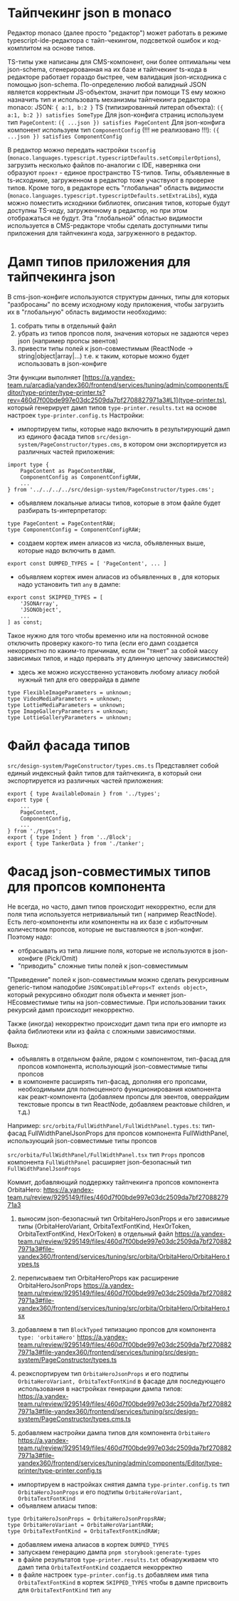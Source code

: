 # Тайпчекинг json в monaco

Редактор monaco (далее просто "редактор") может работать в режиме typescript-ide-редактора с тайп-чекингом, подсветкой ошибок и код-комплитом на основе типов.

TS-типы уже написаны для CMS-компонент, они более оптимальны чем json-schema, сгенерированная на их базе и тайпчекинг ts-кода в редакторе работает гораздо быстрее, чем валидация json-исходника с помощью json-schema.
По-определению любой валидный JSON является корректным JS-объектом, значит при помощи TS ему можно назначить тип и использовать механизмы тайпчекинга редактора monaco:
JSON: `{ a:1, b:2 }`
TS (типизированный литерал объекта): `({ a:1, b:2 }) satisfies SomeType`
Для json-конфига страниц используем тип `PageContent`: `({ ...json }) satisfies PageContent`
Для json-конфига компонент используем тип `ComponentConfig` (!!! не реализовано !!!): `({ ...json }) satisfies ComponentConfig`

В редактор можно передать настройки `tsconfig` (`monaco.languages.typescript.typescriptDefaults.setCompilerOptions`), загрузить несколько файлов по-аналогии с IDE, наверняка они образуют `проект` - единое пространство TS-типов.
Типы, объявленные в ts-исходнике, загруженном в редактор тоже участвуют в проверке типов.
Кроме того, в редакторе есть "глобальная" область видимости (`monaco.languages.typescript.typescriptDefaults.setExtraLibs`), куда можно поместить исходники библиотек, описания типов, которые будут доступны TS-коду, загруженному в редактор, но при этом отображаться не будут.
Эта "глобальной" областью видимости используется в CMS-редакторе чтобы сделать доступными типы приложения для тайпчекинга кода, загруженного в редактор.

# Дамп типов приложения для тайпчекинга json

В cms-json-конфиге используются структуры данных, типы для которых "разбросаны" по всему исходному коду приложения, чтобы загрузить их в "глобальную" область видимости необходимо:
1. собрать типы в отдельный файл
1. убрать из типов пропсов поля, значения которых не задаются через json (например пропсы эвентов)
1. привести типы полей к json-совместимым (ReactNode -> string|object|array|...) т.е. к таким, которые можно будет использовать в json-конфиге

Эти функции выполняет [https://a.yandex-team.ru/arcadia/yandex360/frontend/services/tuning/admin/components/Editor/type-printer/type-printer.ts?rev=460d7f00bde997e03dc2509da7bf2708827971a3#L1](type-printer.ts), который генерирует дамп типов `type-printer.results.txt` на основе настроек `type-printer.config.ts`
Настройки:
- импортируем типы, которые надо включить в результирующий дамп из единого фасада типов `src/design-system/PageConstructor/types.cms`, в котором они экспортируется из различных частей приложения:
```
import type {
    PageContent as PageContentRAW,
    ComponentConfig as ComponentConfigRAW,
    ...
} from '../../../../src/design-system/PageConstructor/types.cms';
```

- объявляем локальные алиасы типов, которые в этом файле будет разбирать ts-интерпретатор:
```
type PageContent = PageContentRAW;
type ComponentConfig = ComponentConfigRAW;
```

- создаем кортеж имен алиасов из числа, объявленных выше, которые надо включить в дамп.
```
export const DUMPED_TYPES = [ 'PageContent', ... ]
```

- объявляем кортеж имен алиасов из объявленных в , для которых надо установить тип `any` в дампе:
```
export const SKIPPED_TYPES = [
    'JSONArray',
    'JSONObject',
    ...
] as const;
```
Такое нужно для того чтобы временно или на постоянной основе отключить проверку какого-то типа (если его дамп создается некорректно по каким-то причинам, если он "тянет" за собой массу зависимых типов, и надо прервать эту длинную цепочку зависимостей)

- здесь же можно искусственно установить любому алиасу любой нужный тип для его оверрайда в дампе
```
type FlexibleImageParameters = unknown;
type VideoMediaParameters = unknown;
type LottieMediaParameters = unknown;
type ImageGalleryParameters = unknown;
type LottieGalleryParameters = unknown;
```

# Файл фасада типов

`src/design-system/PageConstructor/types.cms.ts`
Представляет собой единый индексный файл типов для тайпчекинга, в который они экспортируется из различных частей приложения:
```
export { type AvailableDomain } from '../types';
export type {
    ...
    PageContent,
    ComponentConfig,
    ...
} from './types';
export { type Indent } from '../Block';
export { type TankerData } from './tanker';
```
# Фасад json-совместимых типов для пропсов компонента

Не всегда, но часто, дамп типов происходит некорректно, если для поля типа используется нетривиальный тип ( например ReactNode).
Есть лего-компоненты или компоненты на их базе с избыточным количеством пропсов, которые не выставляются в json-конфиг.
Поэтому надо:
- отбрасывать из типа лишние поля, которые не используются в json-конфиге (Pick/Omit)
- "приводить" сложные типы полей к json-совместимым

"Приведение" полей к json-совместимым можно сделать рекурсивным generic-типом наподобие `JSONCompatibleProps<T extends object>`, который рекурсивно обходит поля объекта и меняет json-НЕсовместимые типы на json-совместимые.
При использовании таких рекурсий дамп происходит некорректно.

Также (иногда) некорректно происходит дамп типа при его импорте из файла библиотеки или из файла с сложными зависимостями.

Выход:
- объявлять в отдельном файле, рядом с компонентом, тип-фасад для пропсов компонента, использующий json-совместимые типы пропсов
- в компоненте расширять тип-фасад, дополняя его пропсами, необходимыми для полноценного функционирования компонента как реакт-компонента (добавляем пропсы для эвентов, оверрайдим текстовые пропсы в тип ReactNode, добавляем реактовые children, и т.д.)

Например:
`src/orbita/FullWidthPanel/FullWidthPanel.types.ts`:
тип-фасад FullWidthPanelJsonProps для пропсов компонента FullWidthPanel, использующий json-совместимые типы пропсов

`src/orbita/FullWidthPanel/FullWidthPanel.tsx`
тип `Props` пропсов компонента `FullWidthPanel` расширяет json-безопасный тип `FullWidthPanelJsonProps`

Коммит, добавляющий поддержку тайпчекинга пропсов компонента OrbitaHero:
https://a.yandex-team.ru/review/9295149/files/460d7f00bde997e03dc2509da7bf2708827971a3

1. выносим json-безопасный тип OrbitaHeroJsonProps и его зависимые типы (OrbitaHeroVariant, OrbitaTextFontKind, HexOrToken, OrbitaTextFontKind, HexOrToken) в отдельный файл
https://a.yandex-team.ru/review/9295149/files/460d7f00bde997e03dc2509da7bf2708827971a3#file-yandex360/frontend/services/tuning/src/orbita/OrbitaHero/OrbitaHero.types.ts

2. переписываем тип OrbitaHeroProps как расширение OrbitaHeroJsonProps
https://a.yandex-team.ru/review/9295149/files/460d7f00bde997e03dc2509da7bf2708827971a3#file-yandex360/frontend/services/tuning/src/orbita/OrbitaHero/OrbitaHero.tsx

3. добавляем в тип `BlockTyped` типизацию пропсов для компонента `type: 'orbitaHero'`
https://a.yandex-team.ru/review/9295149/files/460d7f00bde997e03dc2509da7bf2708827971a3#file-yandex360/frontend/services/tuning/src/design-system/PageConstructor/types.ts

4. реэкспортируем тип `OrbitaHeroJsonProps` и его подтипы `OrbitaHeroVariant, OrbitaTextFontKind` в фасаде для последующего использования в настройках генерации дампа типов:
https://a.yandex-team.ru/review/9295149/files/460d7f00bde997e03dc2509da7bf2708827971a3#file-yandex360/frontend/services/tuning/src/design-system/PageConstructor/types.cms.ts

5. добавляем настройки дампа типов для компонента `OrbitaHero`
https://a.yandex-team.ru/review/9295149/files/460d7f00bde997e03dc2509da7bf2708827971a3#file-yandex360/frontend/services/tuning/admin/components/Editor/type-printer/type-printer.config.ts

- импортируем в настройках снятия дампа `type-printer.config.ts` тип `OrbitaHeroJsonProps` и его подтипы `OrbitaHeroVariant, OrbitaTextFontKind`
- объявляем алиасы типов:
```
type OrbitaHeroJsonProps = OrbitaHeroJsonPropsRAW;
type OrbitaHeroVariant = OrbitaHeroVariantRAW;
type OrbitaTextFontKind = OrbitaTextFontKindRAW;
```
- добавляем имена алиасов в кортеж `DUMPED_TYPES`
- запускаем генерацию дампа `pnpm storybook:generate-types`
- в файле результатов `type-printer.results.txt` обнаруживаем что дамп типа `OrbitaTextFontKind` создается некорректно
- в файле настроек `type-printer.config.ts` добавляем имя типа `OrbitaTextFontKind` в кортеж `SKIPPED_TYPES` чтобы в дампе присвоить для `OrbitaTextFontKind` тип `any`
